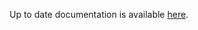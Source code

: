<!-- DO NOT EDIT THIS FILE MANUALLY  -->
<!-- Please read the https://github.com/linuxserver/docker-webtop/blob/fedora-icewm/.github/CONTRIBUTING.md -->

Up to date documentation is available [here](https://github.com/linuxserver/docker-webtop/blob/master/README.md).
